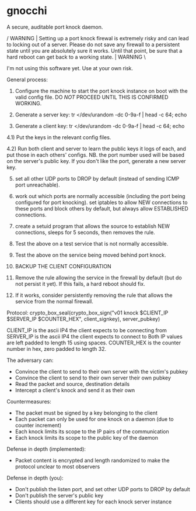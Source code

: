 # gnocchi

A secure, auditable port knock daemon.


/ WARNING |
Setting up a port knock firewal is extremely risky and can lead to
locking out of a server. Please do not save any firewall to a
persistent state until you are absolutely sure it works. Until that
point, be sure that a hard reboot can get back to a working state.
| WARNING \


I'm not using this software yet. Use at your own risk.


General process:

1) Configure the machine to start the port knock instance on boot with
the valid config file. DO *NOT* PROCEED UNTIL THIS IS CONFIRMED
WORKING.

2) Generate a server key:  tr </dev/urandom -dc 0-9a-f | head -c 64; echo

3) Generate a client key:  tr </dev/urandom -dc 0-9a-f | head -c 64; echo

4.1) Put the keys in the relevant config files.

4.2) Run both client and server to learn the public keys it logs of each, and
put those in each others' configs. NB. the port number used will be based on
the server's public key. If you don't like the port, generate a new server key.


5) set all other UDP ports to DROP by default (instead of sending ICMP
port unreachable).
6) work out which ports are normally accessible (including the port
being configured for port knocking). set iptables to allow NEW
connections to these ports and block others by default, but always
allow ESTABLISHED connections.

6) create a setuid program that allows the source to establish NEW
connections, sleeps for 5 seconds, then removes the rule.

7) Test the above on a test service that is not normally accessible.
8) Test the above on the service being moved behind port knock.

9) BACKUP THE CLIENT CONFIGURATION

10) Remove the rule allowing the service in the firewall by default
(but do not persist it yet). If this fails, a hard reboot should fix.

11) If it works, consider persistently removing the rule that allows
the service from the normal firewall.



Protocol:
crypto_box_seal(crypto_box_sign("v01 knock $CLIENT_IP $SERVER_IP $COUNTER_HEX", client_signkey), server_pubkey)

CLIENT_IP is the ascii IP4 the client expects to be connecting from
SERVER_IP is the ascii IP4 the client expects to connect to
Both IP values are left padded to length 15 using spaces.
COUNTER_HEX is the counter number in hex, zero padded to length 32.


The adversary can:
 * Convince the client to send to their own server with the victim's pubkey
 * Convince the client to send to their own server their own pubkey
 * Read the packet and source, destination details
 * Intercept a client's knock and send it as their own

Countermeasures:
 * The packet must be signed by a key belonging to the client
 * Each packet can only be used for one knock on a daemon (due to counter increment)
 * Each knock limits its scope to the IP pairs of the communication
 * Each knock limits its scope to the public key of the daemon

Defense in depth (implemented):
 * Packet content is encrypted and length randomized to make the
   protocol unclear to most observers

Defense in depth (you):
 * Don't publish the listen port, and set other UDP ports to DROP by default
 * Don't publish the server's public key
 * Clients should use a different key for each knock server instance
